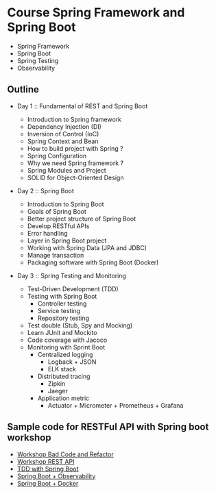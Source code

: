 # Course Spring Framework and Spring Boot
* Spring Framework
* Spring Boot
* Spring Testing
* Observability

## Outline
* Day 1 :: Fundamental of REST and Spring Boot
  * Introduction to Spring framework
  * Dependency Injection (DI)
  * Inversion of Control (IoC)
  * Spring Context and Bean
  * How to build project with Spring ?
  * Spring Configuration
  * Why we need Spring framework ?
  * Spring Modules and Project
  * SOLID for Object-Oriented Design
  
* Day 2 :: Spring Boot
  * Introduction to Spring Boot
  * Goals of Spring Boot
  * Better project structure of Spring Boot
  * Develop RESTful APIs
  * Error handling
  * Layer in Spring Boot project
  * Working with Spring Data (JPA and JDBC)
  * Manage transaction
  * Packaging software with Spring Boot (Docker)

* Day 3 :: Spring Testing and Monitoring
  * Test-Driven Development (TDD)
  * Testing with Spring Boot
    * Controller testing
    * Service testing
    * Repository testing
  * Test double (Stub, Spy and Mocking)
  * Learn JUnit and Mockito
  * Code coverage with Jacoco
  * Monitoring with Sprint Boot
    * Centralized logging
      * Logback + JSON
      * ELK stack 
    * Distributed tracing
      * Zipkin
      * Jaeger 
    * Application metric 
      * Actuator + Micrometer + Prometheus + Grafana

## Sample code for RESTFul API with Spring boot workshop
* [Workshop Bad Code and Refactor](https://github.com/up1/workshop-advance-java-01/tree/main/workshop01)
* [Workshop REST API](https://github.com/up1/course-springboot-2022/wiki/Workshop-REST-API)
* [TDD with Spring Boot](https://github.com/up1/course-java-framework-with-springboot)
* [Spring Boot + Observability](https://github.com/up1/workshop-springboot-observability)
* [Spring Boot + Docker](https://github.com/up1/course-docker-java-spring-boot)
